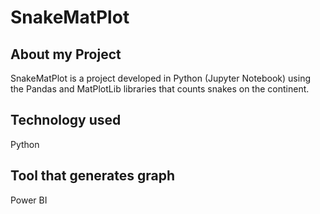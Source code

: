 # SnakeMatPlot

## About my Project

SnakeMatPlot is a project developed in Python (Jupyter Notebook) using the Pandas and MatPlotLib libraries that counts snakes on the continent.

## Technology used

Python

## Tool that generates graph

Power BI

